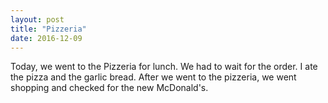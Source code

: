 ```yaml
---
layout: post
title: "Pizzeria"
date: 2016-12-09
---
```


Today, we went to the Pizzeria for lunch. We had to wait for the order. I ate the pizza and the garlic bread. After we went to the pizzeria, we went shopping and checked for the new McDonald's. 
